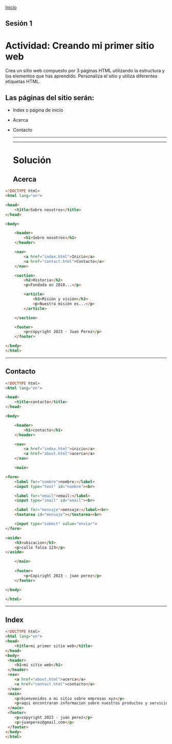 <!-- No borrar o modificar -->
[Inicio](./index.md)

## Sesión 1 


# Actividad: Creando mi primer sitio web

Crea un sitio web compuesto por 3 páginas HTML utilizando la estructura y los elementos que has aprendido. Personaliza el sitio y utiliza diferentes etiquetas HTML.

## Las páginas del sitio serán:

- Index o página de inicio
- Acerca
- Contacto
  
  ___
  ___
  # Solución

  ## Acerca 

```html
<!DOCTYPE html>
<html lang="en">

<head>
    <title>Sobre nosotros</title>
</head>

<body>

    <header>
        <h1>Sobre nosotros</h1>
    </header>

    <nav>
        <a href="index.html">Inicio</a>
        <a href="contact.html">Contacto</a>
    </nav>

    <section>
        <h2>Historia</h2>
        <p>Fundada en 2010...</p>

        <article>
            <h3>Misión y visión</h3>
            <p>Nuestra misión es...</p>
        </article>

    </section>

    <footer>
        <p>copyright 2023 - Juan Perez</p>
    </footer>

</body>
</html>
```
___

## Contacto

```html
<!DOCTYPE html>
<html lang="en">

<head>
    <title>contacto</title>
</head>

<body>

    <header>
        <h1>contacto</h1>
    </header>

    <nav>
        <a href="index.html">inicio</a>
        <a href="about.html">acerca</a>
    </nav>

    <main>

<form>
    <label for="nombre">nombre:</label>
    <input type="text" id="nombre"><br>

    <label for="email">email:</label>
    <input type="imail" id="email"><br>

    <label for="mensaje">mensaje:</label><br>
    <textarea id="mensaje"></textarea><br>

    <input type="submit" value="enviar">
</form>

<aside>
    <h3>ubicacion</h3>
    <p>calle falsa 123</p>
</aside>

    </main>
    
    <footer>
        <p>Copiright 2023 - juan perez</p>
    </footer>

</body>

</html>
```
___

## Index

```html
<!DOCTYPE html>
<html lang="en">
<head>
    <title>mi primer sitio web</title>
</head>
<body>
 <header>
    <h1>mi sitio web</h1>
 </header> 
 <nav>
    <a href="about.html">acerca</a>
    <a href="contact.html">contacto</a>
 </nav> 
 <main>
    <p>bienvenidos a mi sitio sobre empresas xyz</p>
    <p>aqui encontraran informacion sobre nuestros productos y servicios</p>
 </main>
 <footer>
    <p>copyright 2023 - juan perez</p>
    <p>juanperez@gmail.com</p>
 </footer>
</body>
</html>
```





